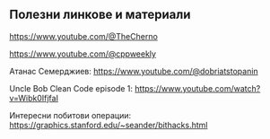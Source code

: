 ## Полезни линкове и материали

https://www.youtube.com/@TheCherno

https://www.youtube.com/@cppweekly

Атанас Семерджиев: https://www.youtube.com/@dobriatstopanin

Uncle Bob Clean Code episode 1: https://www.youtube.com/watch?v=Wibk0IfjfaI

Интересни побитови операции: https://graphics.stanford.edu/~seander/bithacks.html


